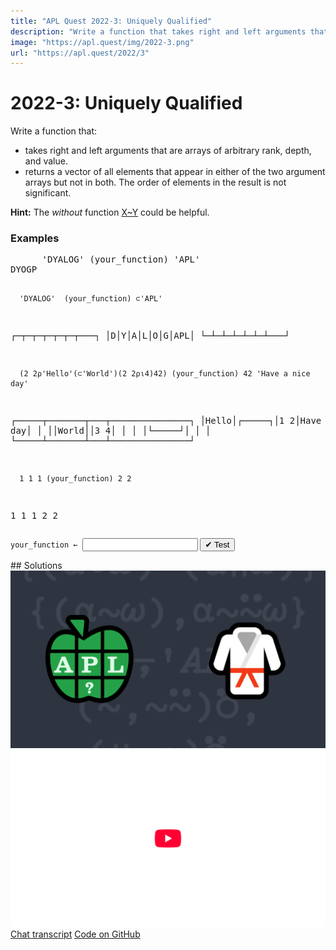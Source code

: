 ```yaml
---
title: "APL Quest 2022-3: Uniquely Qualified"
description: "Write a function that takes right and left arguments that are arrays of arbitrary rank, depth, and value, and returns a vector of all elements that appear in either of the two argument arrays but not in both."
image: "https://apl.quest/img/2022-3.png"
url: "https://apl.quest/2022/3"
---
```


# <span class=s>2022-</span>3: Uniquely Qualified
<!--  Write a function that takes right and left arguments that are arrays of arbitrary rank, depth, and value, and returns a vector of all elements that appear in either of the two argument arrays but not in both. -->
<p>Write a function that:</p>
<p>
    <ul>
        <li>takes right and left arguments that are arrays of arbitrary rank, depth, and value.</li>
        <li>returns a vector of all elements that appear in either of the two argument arrays but not in both. The order of elements in the result is not significant.</li>
    </ul>
</p>

<p><i class="fas fa-lightbulb-on"></i> <strong>Hint:</strong> The <em>without</em> function <a href="http://help.dyalog.com/latest/#Language/Primitive%20Functions/Excluding.htm" class="APL" target="_blank">X~Y</a> could be helpful.</p>

<h3>Examples</h3>
<pre class="APL">
      'DYALOG' (your_function) 'APL'
DYOGP

      'DYALOG'  (your_function) ⊂'APL'
┌─┬─┬─┬─┬─┬─┬───┐
│D│Y│A│L│O│G│APL│
└─┴─┴─┴─┴─┴─┴───┘

      (2 2⍴'Hello'(⊂'World')(2 2⍴⍳4)42) (your_function) 42 'Have a nice day'
┌─────┬───────┬───┬───────────────┐
│Hello│┌─────┐│1 2│Have a nice day│
│     ││World││3 4│               │
│     │└─────┘│   │               │
└─────┴───────┴───┴───────────────┘

      1 1 1 (your_function) 2 2
1 1 1 2 2
</pre>
<div class="pdiv">
  <code onclick="p_Input.focus()">your_function ← </code><input id="p_Input" autocomplete="off" spellcheck="false" oninput="this.parentElement.querySelector`button`.disabled=false;localStorage.setItem(window.location.pathname,this.value)" onkeypress="subm(event)">
  <button onclick="alert$.next`Testing…`;submitSolution`p`" class="md-button md-button--primary">&#x2714; Test</button>
</div>
<blockquote id="p_Output"></blockquote>
## Solutions
<div onclick="play(this)" title="Video on YouTube" class="yt">
<img alt="Video Thumbnail" src="../../img/2022-3.png">
<img alt="YouTube" src="../../img/yt-big.png">
</div>
<a href="https://chat.stackexchange.com/transcript/52405?m=64700500#64700500" target="_blank" class="md-button md-button--primary">Chat transcript</a>
<a href="https://github.com/abrudz/apl_quest/tree/main/2022/3.apl" target="_blank" class="md-button md-button--primary right">Code on GitHub</a>

<script>
    testCases={"a":[["'DYALOG'","'APL'"],["'DYALOG'","⊂'APL'"],["2 2⍴'Hello'(⊂'World')(2 2⍴⍳4)42","42 'Have a nice day'"],["1 1 1","2 2"],["4?10","3?10"]],"b":[["'CDE'","⍪'ABC'"],["3 1 2⍴⊂'ABC'","⊂⊂'ABC'"],["⍬","''"],["''","1 2 3"],["3 0 2⍴⊂'ABC'","⊂⊂'ABC'"],["⎕A[?26⍴⍨2⍴⍨2+?4]","⎕A[?26⍴⍨2⍴⍨2+?4]"],["3","3"],["'a'","3"]],"f":"(∪~∩)⍥,","p":"{⍵[⍋⍵]}0,⊢"}
    p_Input.value=localStorage.getItem(window.location.pathname)
    play=e=>e.outerHTML=`<iframe src="https://www.youtube.com/embed/ZvjgB1aCEH4?list=PLYKQVqyrAEj9wDIUyLDGtDAFTKY38BUMN&autoplay=1" title="<span class=s>2022-</span>3: Uniquely Qualified (APL Quest 2022-3)" frameborder="0" allow="accelerometer; autoplay; clipboard-write; encrypted-media; gyroscope; picture-in-picture; web-share" referrerpolicy="strict-origin-when-cross-origin" allowfullscreen></iframe>`
</script>
